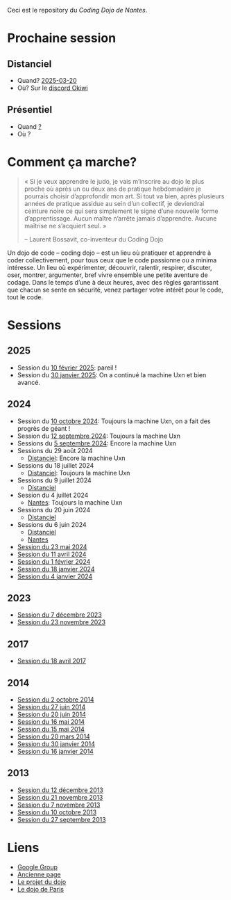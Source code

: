 Ceci est le repository du *Coding Dojo de Nantes*.

# Prochaine session

## Distanciel

* Quand?  [2025-03-20](2025-03-20/README.md)
* Où? Sur le [discord Okiwi](https://discord.gg/Hhrm4Avu)

## Présentiel

* Quand [?]()
* Où ?

# Comment ça marche?

> « Si je veux apprendre le judo, je vais m’inscrire au dojo le plus proche où
> après un ou deux ans de pratique hebdomadaire je pourrais choisir
> d’approfondir mon art. Si tout va bien, après plusieurs années de pratique
> assidue au sein d’un collectif, je deviendrai ceinture noire ce qui sera
> simplement le signe d’une nouvelle forme d’apprentissage. Aucun maître
> n’arrête jamais d’apprendre. Aucune maîtrise ne s’acquiert seul. »
>
> – Laurent Bossavit, co-inventeur du Coding Dojo

Un dojo de code – coding dojo – est un lieu où pratiquer et apprendre à coder collectivement, pour tous ceux que le code passionne ou a minima intéresse. Un lieu où expérimenter, découvrir, ralentir, respirer, discuter, oser, montrer, argumenter, bref vivre ensemble une petite aventure de codage. Dans le temps d’une à deux heures, avec des règles garantissant que chacun se sente en sécurité, venez partager votre intérêt pour le code, tout le code.

# Sessions

## 2025

* Session du [10 février 2025](2025-01-30): pareil !
* Session du [30 janvier 2025](2025-01-30): On a continué la machine Uxn et bien avancé.

## 2024

* Session du [10 octobre 2024](2024-05-23): Toujours la machine Uxn, on a fait des progrès de géant !
* Session du [12 septembre 2024](2024-05-23): Toujours la machine Uxn
* Sessions du [5 septembre 2024](2024-06-06-Nantes): Encore la machine Uxn
* Sessions du 29 août 2024
  * [Distanciel](2024-05-23): Encore la machine Uxn
* Sessions du 18 juillet 2024
  * [Distanciel](2024-05-23): Toujours la machine Uxn
* Sessions du 9 juillet 2024
  * [Distanciel](2024-05-23)
* Session du 4 juillet 2024
  * [Nantes](2024-06-06-Nantes): Toujours la machine Uxn
* Sessions du 20 juin 2024
  * [Distanciel](2024-05-23)
* Sessions du 6 juin 2024
  * [Distanciel](2024-05-23)
  * [Nantes](2024-06-06-Nantes)
* [Session du 23 mai 2024](2024-05-23)
* [Session du 11 avril 2024](2024-04-11)
* [Session du 1 février 2024](2024-02-01)
* [Session du 18 janvier 2024](2024-01-18)
* [Session du 4 janvier 2024](2023-01-04)

## 2023

* [Session du 7 décembre 2023](2023/2023-12-07)
* [Session du 23 novembre 2023](2023/2023-11-23)

## 2017

* [Session du 18 avril 2017](2017/2017-04-18)

## 2014

* [Session du 2 octobre 2014](2014/2014-10-02)
* [Session du 27 juin 2014](2014/2014-06-27)
* [Session du 20 juin 2014](2014/2014-06-20)
* [Session du 16 mai 2014](2014/2014-05-16)
* [Session du 15 mai 2014](2014/2014-05-15)
* [Session du 20 mars 2014](2014/2014-03-20)
* [Session du 30 janvier 2014](2014/2014-01-30)
* [Session du 16 janvier 2014](2014/2014-01-16)

## 2013

* [Session du 12 décembre 2013](2013/2013-12-12)
* [Session du 21 novembre 2013](2013/2013-11-21)
* [Session du 7 novembre 2013](2013/2013-11-07)
* [Session du 10 octobre 2013](2013/2013-10-10)
* [Session du 27 septembre 2013](2013/2013-09-27-tennis)

# Liens

* [Google Group](https://groups.google.com/forum/#!forum/nantescodingdojo)
* [Ancienne page](https://sites.google.com/site/nantescodingdojo/home)
* [Le projet du dojo](http://www.codingdojo.org/)
* [Le dojo de Paris](http://wiki.agile-france.org/cgi-bin/wiki.pl?DojoDeveloppement)
